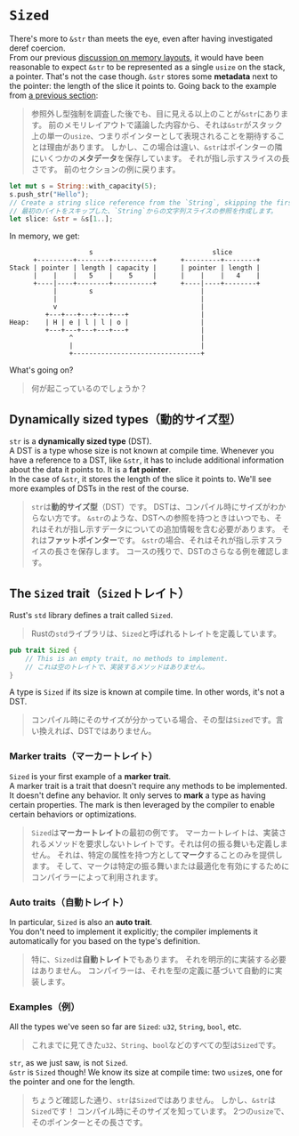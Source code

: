 # `Sized`

There's more to `&str` than meets the eye, even after having
investigated deref coercion.\
From our previous [discussion on memory layouts](../03_ticket_v1/10_references_in_memory.md),
it would have been reasonable to expect `&str` to be represented as a single `usize` on
the stack, a pointer. That's not the case though. `&str` stores some **metadata** next
to the pointer: the length of the slice it points to. Going back to the example from
[a previous section](06_str_slice.md):

> 参照外し型強制を調査した後でも、目に見える以上のことが`&str`にあります。
> 前のメモリレイアウトで議論した内容から、それは`&str`がスタック上の単一の`usize`、つまりポインターとして表現されることを期待することは理由があります。
> しかし、この場合は違い、`&str`はポインターの隣にいくつかの**メタデータ**を保存しています。
> それが指し示すスライスの長さです。
> 前のセクションの例に戻ります。

```rust
let mut s = String::with_capacity(5);
s.push_str("Hello");
// Create a string slice reference from the `String`, skipping the first byte.
// 最初のバイトをスキップした、`String`からの文字列スライスの参照を作成します。
let slice: &str = &s[1..];
```

In memory, we get:

```text
                    s                              slice
      +---------+--------+----------+      +---------+--------+
Stack | pointer | length | capacity |      | pointer | length |
      |    |    |   5    |    5     |      |    |    |   4    |
      +----|----+--------+----------+      +----|----+--------+
           |        s                           |
           |                                    |
           v                                    |
         +---+---+---+---+---+                  |
Heap:    | H | e | l | l | o |                  |
         +---+---+---+---+---+                  |
               ^                                |
               |                                |
               +--------------------------------+
```

What's going on?

> 何が起こっているのでしょうか？

## Dynamically sized types（動的サイズ型）

`str` is a **dynamically sized type** (DST).\
A DST is a type whose size is not known at compile time. Whenever you have a
reference to a DST, like `&str`, it has to include additional
information about the data it points to. It is a **fat pointer**.\
In the case of `&str`, it stores the length of the slice it points to.
We'll see more examples of DSTs in the rest of the course.

> `str`は**動的サイズ型**（DST）です。
> DSTは、コンパイル時にサイズがわからない方です。
> `&str`のような、DSTへの参照を持つときはいつでも、それはそれが指し示すデータについての追加情報を含む必要があります。
> それは**ファットポインター**です。
> `&str`の場合、それはそれが指し示すスライスの長さを保存します。
> コースの残りで、DSTのさらなる例を確認します。

## The `Sized` trait（`Sized`トレイト）

Rust's `std` library defines a trait called `Sized`.

> Rustの`std`ライブラリは、`Sized`と呼ばれるトレイトを定義しています。

```rust
pub trait Sized {
    // This is an empty trait, no methods to implement.
    // これは空のトレイトで、実装するメソッドはありません。
}
```

A type is `Sized` if its size is known at compile time. In other words, it's not a DST.

> コンパイル時にそのサイズが分かっている場合、その型は`Sized`です。言い換えれば、DSTではありません。

### Marker traits（マーカートレイト）

`Sized` is your first example of a **marker trait**.\
A marker trait is a trait that doesn't require any methods to be implemented. It doesn't define any behavior.
It only serves to **mark** a type as having certain properties.
The mark is then leveraged by the compiler to enable certain behaviors or optimizations.

> `Sized`は**マーカートレイト**の最初の例です。
> マーカートレイトは、実装されるメソッドを要求しないトレイトです。それは何の振る舞いも定義しません。
> それは、特定の属性を持つ方として**マーク**することのみを提供します。
> そして、マークは特定の振る舞いまたは最適化を有効にするためにコンパイラーによって利用されます。

### Auto traits（自動トレイト）

In particular, `Sized` is also an **auto trait**.\
You don't need to implement it explicitly; the compiler implements it automatically for you
based on the type's definition.

> 特に、`Sized`は**自動トレイト**でもあります。
> それを明示的に実装する必要はありません。
> コンパイラーは、それを型の定義に基づいて自動的に実装します。

### Examples（例）

All the types we've seen so far are `Sized`: `u32`, `String`, `bool`, etc.

> これまでに見てきた`u32`、`String`、`bool`などのすべての型は`Sized`です。

`str`, as we just saw, is not `Sized`.\
`&str` is `Sized` though! We know its size at compile time: two `usize`s, one for the pointer
and one for the length.

> ちょうど確認した通り、`str`は`Sized`ではありません。
> しかし、`&str`は`Sized`です！
> コンパイル時にそのサイズを知っています。
> 2つの`usize`で、そのポインターとその長さです。
